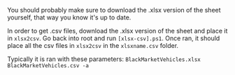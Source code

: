 You should probably make sure to download the .xlsx version of the sheet yourself, that way you know it's up to date.

In order to get .csv files, download the .xlsx version of the sheet and place it in `xlsx2csv`. Go back into root and run `[xlsx-csv].ps1`.
Once ran, it should place all the csv files in `xlsx2csv` in the `xlsxname.csv` folder.

Typically it is ran with these parameters:
`BlackMarketVehicles.xlsx BlackMarketVehicles.csv -a`